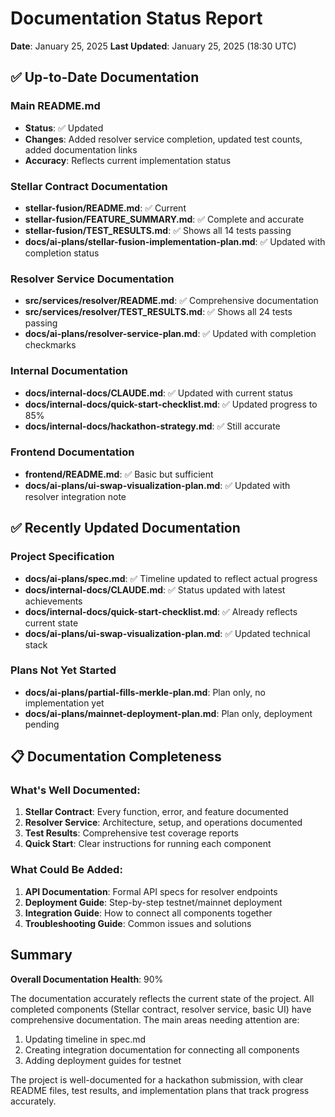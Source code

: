 # Documentation Status Report

**Date**: January 25, 2025
**Last Updated**: January 25, 2025 (18:30 UTC)

## ✅ Up-to-Date Documentation

### Main README.md
- **Status**: ✅ Updated
- **Changes**: Added resolver service completion, updated test counts, added documentation links
- **Accuracy**: Reflects current implementation status

### Stellar Contract Documentation
- **stellar-fusion/README.md**: ✅ Current
- **stellar-fusion/FEATURE_SUMMARY.md**: ✅ Complete and accurate
- **stellar-fusion/TEST_RESULTS.md**: ✅ Shows all 14 tests passing
- **docs/ai-plans/stellar-fusion-implementation-plan.md**: ✅ Updated with completion status

### Resolver Service Documentation
- **src/services/resolver/README.md**: ✅ Comprehensive documentation
- **src/services/resolver/TEST_RESULTS.md**: ✅ Shows all 24 tests passing
- **docs/ai-plans/resolver-service-plan.md**: ✅ Updated with completion checkmarks

### Internal Documentation
- **docs/internal-docs/CLAUDE.md**: ✅ Updated with current status
- **docs/internal-docs/quick-start-checklist.md**: ✅ Updated progress to 85%
- **docs/internal-docs/hackathon-strategy.md**: ✅ Still accurate

### Frontend Documentation
- **frontend/README.md**: ✅ Basic but sufficient
- **docs/ai-plans/ui-swap-visualization-plan.md**: ✅ Updated with resolver integration note

## ✅ Recently Updated Documentation

### Project Specification
- **docs/ai-plans/spec.md**: ✅ Timeline updated to reflect actual progress
- **docs/internal-docs/CLAUDE.md**: ✅ Status updated with latest achievements
- **docs/internal-docs/quick-start-checklist.md**: ✅ Already reflects current state
- **docs/ai-plans/ui-swap-visualization-plan.md**: ✅ Updated technical stack

### Plans Not Yet Started
- **docs/ai-plans/partial-fills-merkle-plan.md**: Plan only, no implementation yet
- **docs/ai-plans/mainnet-deployment-plan.md**: Plan only, deployment pending

## 📋 Documentation Completeness

### What's Well Documented:
1. **Stellar Contract**: Every function, error, and feature documented
2. **Resolver Service**: Architecture, setup, and operations documented
3. **Test Results**: Comprehensive test coverage reports
4. **Quick Start**: Clear instructions for running each component

### What Could Be Added:
1. **API Documentation**: Formal API specs for resolver endpoints
2. **Deployment Guide**: Step-by-step testnet/mainnet deployment
3. **Integration Guide**: How to connect all components together
4. **Troubleshooting Guide**: Common issues and solutions

## Summary

**Overall Documentation Health**: 90%

The documentation accurately reflects the current state of the project. All completed components (Stellar contract, resolver service, basic UI) have comprehensive documentation. The main areas needing attention are:

1. Updating timeline in spec.md
2. Creating integration documentation for connecting all components
3. Adding deployment guides for testnet

The project is well-documented for a hackathon submission, with clear README files, test results, and implementation plans that track progress accurately.